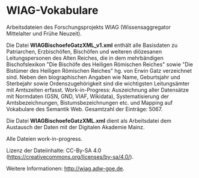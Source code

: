 # WIAG-Vokabulare
Arbeitsdateien des Forschungsprojekts WIAG (Wissensaggregator Mittelalter und Frühe Neuzeit).

Die Datei <b>WIAGBischoefeGatzXML_v1.xml</b> enthält alle Basisdaten zu Patriarchen, Erzbischöfen, Bischöfen und weiteren diözesanen Leitungspersonen des Alten Reiches, die in dem mehrbändigen Bischofslexikon "Die Bischöfe des Heiligen Römischen Reiches" sowie "Die Bistümer des Heiligen Römischen Reiches" hg. von Erwin Gatz verzeichnet sind. Neben den biographischen Angaben wie Name, Geburtsjahr und Sterbejahr sowie Ordenszugehörigkeit sind die wichtigsten Leitungsämter mit Amtszeiten erfasst.
Work-in-Progress: Auszeichnung aller Datensätze mit Normdaten (GSN, GND, VIAF, Wikidata), Systematisierung der Amtsbezeichnungen, Bistumsbezeichnungen etc. und Mapping auf Vokabulare des Semantik Web.
Gesamtzahl der Einträge: 5067.

Die Datei <b>WIAGBischoefeGatzXML.xml</b> dient als Arbeitsdatei dem Austausch der Daten mit der Digitalen Akademie Mainz. 

Alle Dateien work-in-progress.

Lizenz der Dateiinhalte: CC-By-SA 4.0  (https://creativecommons.org/licenses/by-sa/4.0/).

Weitere Informationen: http://wiag.adw-goe.de.
